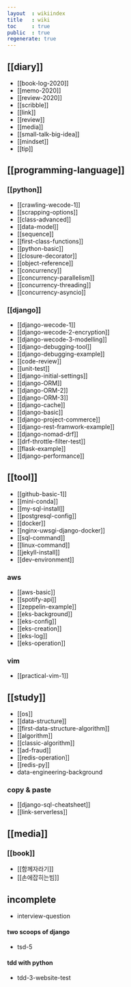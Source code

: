 ```yaml
---
layout  : wikiindex
title   : wiki
toc     : true
public  : true
regenerate: true
---
```


## [[diary]]

* [[book-log-2020]]
* [[memo-2020]]
* [[review-2020]]
* [[scribble]]
* [[link]]
* [[review]]
* [[media]]
* [[small-talk-big-idea]]
* [[mindset]] 
* [[tip]]

## [[programming-language]]

### [[python]]

* [[crawling-wecode-1]]
* [[scrapping-options]]
* [[class-advanced]]
* [[data-model]]
* [[sequence]]
* [[first-class-functions]]
* [[python-basic]]
* [[closure-decorator]]
* [[object-reference]]
* [[concurrency]]
* [[concurrency-parallelism]]
* [[concurrency-threading]]
* [[concurrency-asyncio]]

### [[django]]

* [[django-wecode-1]]
* [[django-wecode-2-encryption]]
* [[django-wecode-3-modelling]] 
* [[django-debugging-tool]]
* [[django-debugging-example]]
* [[code-review]]
* [[unit-test]]
* [[django-initial-settings]]
* [[django-ORM]]
* [[django-ORM-2]]
* [[django-ORM-3]]
* [[django-cache]]
* [[django-basic]]
* [[django-project-commerce]]
* [[django-rest-framwork-example]]
* [[django-nomad-drf]]
* [[drf-throttle-filter-test]]
* [[flask-example]]
* [[django-performance]]

## [[tool]]

* [[github-basic-1]]
* [[mini-conda]]
* [[my-sql-install]]
* [[postgresql-config]]
* [[docker]]
* [[nginx-uwsgi-django-docker]]
* [[sql-command]]
* [[linux-command]]
* [[jekyll-install]]
* [[dev-environment]]

### aws

* [[aws-basic]]
* [[spotify-api]]
* [[zeppelin-example]]
* [[eks-background]]
* [[eks-config]]
* [[eks-creation]]
* [[eks-log]]
* [[eks-operation]] 

### vim

* [[practical-vim-1]]

## [[study]]

* [[os]]
* [[data-structure]] 
* [[first-data-structure-algorithm]]
* [[algorithm]]
* [[classic-algorithm]] 
* [[ad-fraud]]
* [[redis-operation]]
* [[redis-py]]
* data-engineering-background

### copy & paste

* [[django-sql-cheatsheet]]
* [[link-serverless]] 

## [[media]]

### [[book]]

* [[함께자라기]]
* [[손에잡히는빔]]

## incomplete

* interview-question

#### two scoops of django

* tsd-5

#### tdd with python

* tdd-3-website-test
